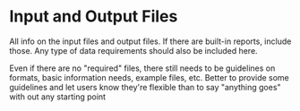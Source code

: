 # Input and Output Files

All info on the input files and output files. If there are built-in reports, include those. Any type of data requirements should also be included here.

Even if there are no "required" files, there still needs to be guidelines on formats, basic information needs, example files, etc. Better to provide some guidelines and let users know they're flexible than to say "anything goes" with out any starting point
